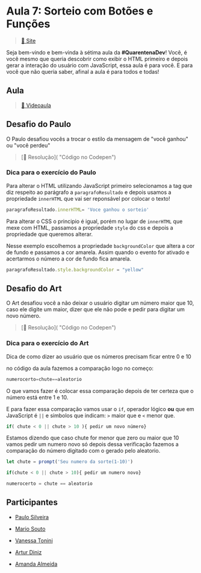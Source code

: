 # Aula 7: Sorteio com Botões e Funções

> [:link: Site](https://www.alura.com.br/quarentenadev/aula07-evento-no-javascript "Site da aula 07")

Seja bem-vindo e bem-vinda à sétima aula da **#QuarentenaDev**!
Você, é você mesmo que queria descobrir como exibir o HTML primeiro e depois gerar a interação do usuário com JavaScript, essa aula é para você.
E para você que não queria saber, afinal a aula é para todos e todas!

## Aula

> [:link: Videoaula](https://www.youtube.com/watch?v=Iy8fJU6xcus "Vídeo não listado no YouTube")

## Desafio do Paulo

O Paulo desafiou vocês a trocar o estilo da mensagem de "você ganhou" ou "você perdeu"

> [:dart: Resolução]( "Código no Codepen")

### Dica para o exercício do Paulo

Para alterar o HTML utilizando JavaScript primeiro selecionamos a tag que diz respeito ao parágrafo a `paragrafoResultado` e depois usamos a propriedade `innerHTML` que vai ser reponsável por colocar o texto!

```JavaScript
paragrafoResultado.innerHTML= 'Voce ganhou o sorteio'
```

Para alterar o CSS o principio é igual, porém no lugar de `innerHTML` que mexe com HTML, passamos a propriedade `style` do css e depois a propriedade que queremos alterar.

Nesse exemplo escolhemos a propriedade `backgroundColor` que altera a cor de fundo e passamos a cor amarela.
Assim quando o evento for ativado e acertarmos o número a cor de fundo fica amarela.

```JavaScript
paragrafoResultado.style.backgroundColor = "yellow"
```

## Desafio do Art

O Art desafiou você a não deixar o usuário digitar um número maior que 10, caso ele digite um maior, dizer que ele não pode e pedir para digitar um novo número.

> [:dart: Resolução]( "Código no Codepen")

### Dica para o exercício do Art

Dica de como dizer ao usuário que os números precisam ficar entre 0 e 10

no código da aula fazemos a comparação logo no começo:

```JavaScript
numerocerto=chute==aleatorio
```

O que vamos fazer é colocar essa comparação depois de ter certeza que o número está entre 1 e 10.

E para fazer essa comparação vamos usar o `if`, operador lógico **ou** que em JavaScript é `||` e simbolos que indicam: `>` maior que e `<` menor que.

```JavaScript
if( chute < 0 || chute > 10 ){ pedir um novo número}
```

Estamos dizendo que caso chute for menor que zero ou maior que 10 vamos pedir um numero novo só depois dessa verificação fazemos a comparação do número digitado com o gerado pelo aleatorio.

```JavaScript
let chute = prompt('Seu numero da sorte(1-10)')

if(chute < 0 || chute > 10){ pedir um numero novo}

numerocerto = chute == aleatorio
```

## Participantes

- [Paulo Silveira](https://twitter.com/paulo_caelum "Perfil no Twitter")

- [Mario Souto](https://twitter.com/omariosouto "Perfil no Twitter")

- [Vanessa Tonini](https://twitter.com/vanessametonini "Perfil no Twitter")

- [Artur Diniz](https://twitter.com/artdiniz "Perfil no Twitter")

- [Amanda Almeida](https://www.instagram.com/theamandaalmeida "Perfil no Twitter")
